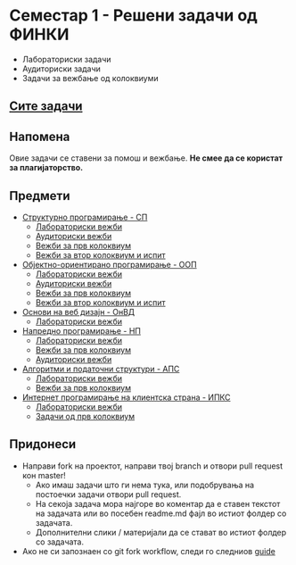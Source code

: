 # Семестар 1 - Решени задачи од ФИНКИ
- Лабораториски задачи
- Аудиториски задачи
- Задачи за вежбање од колоквиуми

## [Сите задачи](https://github.com/dani2221/FINKI/)

## Напомена
Овие задачи се ставени за помош и вежбање. <b>Не смее да се користат за плагијаторство.</b>

## Предмети
- [Структурно програмирање - СП](https://github.com/dani2221/FINKI/tree/master/Strukturno)
  - [Лабораториски вежби](https://github.com/dani2221/FINKI/tree/master/Strukturno/Lab)
  - [Аудиториски вежби](https://github.com/dani2221/FINKI/tree/master/Strukturno/Auditoriski_vezbi)
  - [Вежби за прв колоквиум](https://github.com/dani2221/FINKI/tree/master/Strukturno/Vezbi_za_I_kolokvium)
  - [Вежби за втор колоквиум и испит](https://github.com/dani2221/FINKI/tree/master/Strukturno/Vezbi_za_II_kolokvium)
- [Објектно-ориентирано програмирање - ООП](https://github.com/dani2221/FINKI/tree/master/Objektno)
  - [Лабораториски вежби](https://github.com/dani2221/FINKI/tree/master/Objektno/Lab)
  - [Аудиториски вежби](https://github.com/dani2221/FINKI/tree/master/Objektno/Auditoriski_vezbi)
  - [Вежби за прв колоквиум](https://github.com/dani2221/FINKI/tree/master/Objektno/Vezbi_za_I_kolokvium)
  - [Вежби за втор колоквиум и испит](https://github.com/dani2221/FINKI/tree/master/Objektno/Vezbi_za_II_kolokvium)
- [Основи на веб дизајн - ОнВД](https://github.com/dani2221/FINKI/tree/master/OsnoviVebDizajn)
  - [Лабораториски вежби](https://github.com/dani2221/FINKI/tree/master/OsnoviVebDizajn/Lab)
- [Напредно програмирање - НП](https://github.com/dani2221/FINKI/tree/master/napredno)
  - [Лабораториски вежби](https://github.com/dani2221/FINKI/tree/master/napredno/2021/Lab)
  - [Вежби за прв колоквиум](https://github.com/dani2221/FINKI/tree/master/napredno/2021/Vezbi_I_kolokvium)
  - [Аудиториски вежби](https://github.com/dani2221/FINKI/tree/master/napredno/2021/Auditoriski)
- [Алгоритми и податочни структури - АПС](https://github.com/dani2221/FINKI/tree/master/AlgoritmiPodatocniStrukturi)
  - [Лабораториски вежби](https://github.com/dani2221/FINKI/tree/master/AlgoritmiPodatocniStrukturi/2021/Lab)
  - [Вежби за прв колоквиум](https://github.com/dani2221/FINKI/tree/master/AlgoritmiPodatocniStrukturi/2021/Vezbi_za_I_kolokvium)
- [Интернет програмирање на клиентска страна - ИПКС](https://github.com/dani2221/FINKI/tree/master/InternetProgramiranje/)
  - [Лабораториски вежби](https://github.com/dani2221/FINKI/tree/master/InternetProgramiranje/Lab)
  - [Задачи од прв колоквиум](https://github.com/dani2221/FINKI/tree/master/InternetProgramiranje/Zadaci_za_I_kolokvium)

## Придонеси
- Направи fork на проектот, направи твој branch и отвори pull request кон master!
  - Ако имаш задачи што ги нема тука, или подобрувања на постоечки задачи отвори pull request.
  - На секоја задача мора најгоре во коментар да е ставен текстот на задачата или во посебен readme.md фајл во истиот фолдер со задачата.
  - Дополнителни слики / материјали да се стават во истиот фолдер со задачата.
- Ако не си запознаен со git fork workflow, следи го следниов [guide](https://jarv.is/notes/how-to-pull-request-fork-github/)



